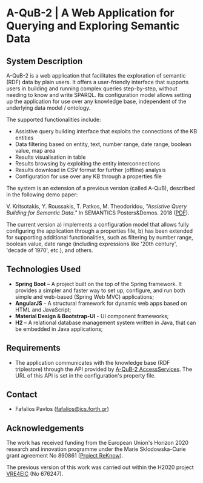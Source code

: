 # A-QuB-2 | A Web Application for Querying and Exploring Semantic Data

## System Description ##

A-QuB-2 is a web application that facilitates the exploration of semantic (RDF) data by plain users. It offers a user-friendly interface that supports users in building and running complex queries step-by-step, without needing to know and write SPARQL. Its configuration model allows setting up the application for use over any knowledge base, independent of the underlying data model / ontology. 

The supported functionalities include:
* Assistive query building interface that exploits the connections of the KB entities
* Data filtering based on entity, text, number range, date range, boolean value, map area 
* Results visualisation in table
* Results browsing by exploiting the entity interconnections
* Results download in CSV format for further (offline) analysis
* Configuration for use over any KB through a properties file

The system is an extension of a previous version (called A-QuB), described in the following demo paper:

V. Kritsotakis, Y. Roussakis, T. Patkos, M. Theodoridou, *"Assistive Query Building for Semantic Data."* In SEMANTICS Posters&Demos. 2018 ([PDF](https://ceur-ws.org/Vol-2198/paper_107.pdf)).

The current version a) implements a configuration model that allows fully configuring the application through a properties file, b) has been extended for supporting additional functionalities, such as filtering  by number range, boolean value, date range (including expressions like '20th century', 'decade of 1970', etc.), and others.

## Technologies Used

- **Spring Boot** – A project built on the top of the Spring framework. It provides a simpler and faster way to set up, configure, and run both simple and web-based (Spring Web MVC) applications;
- **AngularJS** - A structural framework for dynamic web apps based on HTML and JavaScript;
- **Material Design & Bootstrap-UI** - UI component frameworks;
- **H2** – A relational database management system written in Java, that can be embedded in Java applications;

## Requirements ##

- The application communicates with the knowledge base (RDF triplestore) through the API provided by [A-QuB-2 AccessServices](https://github.com/isl/A-QuB-2-AccessServices). The URL of this API is set in the configuration's property file. 

## Contact ##

- Fafalios Pavlos (<fafalios@ics.forth.gr>)


## Acknowledgements ##

The work has received funding from the European Union's Horizon 2020 research and innovation programme under the Marie Sklodowska-Curie grant agreement No 890861 ([Project ReKnow](https://reknow.ics.forth.gr/)).

The previous version of this work was carried out within the H2020 project [VRE4EIC](https://cordis.europa.eu/project/id/676247) (No 676247). 
